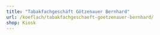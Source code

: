```yaml
---
title: "Tabakfachgeschäft Götzenauer Bernhard"
url: /koeflach/tabakfachgeschaeft-goetzenauer-bernhard/
shop: Kiosk
---
```

